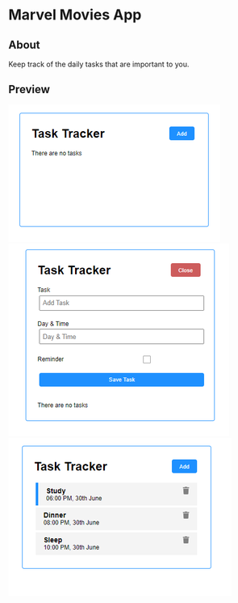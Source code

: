 # Marvel Movies App

## About

Keep track of the daily tasks that are important to you.

## Preview

<p float="left">
 <img src="src/1.PNG">
<img src="src/2.PNG">
<img src="src/3.PNG">
</p>
